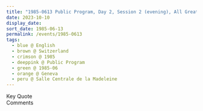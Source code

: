 ```yaml
---
title: "1985-0613 Public Program, Day 2, Session 2 (evening), All Great Incarnations Are just One, Salle Centrale de la Madeleine, Rue de la Madeleine 10, Geneva, Switzerland"
date: 2023-10-10
display_date: 
sort_date: 1985-06-13
permalink: /events/1985-0613
tags:
  - blue @ English
  - brown @ Switzerland
  - crimson @ 1985
  - deeppink @ Public Program
  - green @ 1985-06
  - orange @ Geneva
  - peru @ Salle Centrale de la Madeleine
---
```


<wave-list>
  <list-title color="green" width="75">Key Quote</list-title>
  <list-item color="BlanchedAlmond"  width="200"></list-item>
  <list-item color="Lavender"></list-item>
  <list-item color="BlanchedAlmond"></list-item>
</wave-list>

<br>

<wave-list>
  <list-title color="green" width="75">Comments</list-title>
  <list-item color="BlanchedAlmond"  width="200"></list-item>
  <list-item color="Lavender"></list-item>
  <list-item color="BlanchedAlmond"></list-item>
</wave-list>